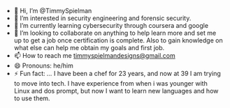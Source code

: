 - 👋 Hi, I’m @TimmySpielman
- 👀 I’m interested in security engineering and forensic security.
- 🌱 I’m currently learning cybersecurity through coursera and google
- 💞️ I’m looking to collaborate on anything to help learn more and set me up to get a job once certification is complete.  Also to gain knowledge on what else can help me obtain my goals and first job.
- 📫 How to reach me timmyspielmandesigns@gmail.com
- 😄 Pronouns: he/him
- ⚡ Fun fact: _..._ I have been a chef for 23 years, and now at 39 I am trying to move into tech.  I have experience from when i was younger with Linux and dos prompt, but now I want to learn new languages and how to use them.

<!---
TimmySpielman/TimmySpielman is a ✨ special ✨ repository because its `README.md` (this file) appears on your GitHub profile.
You can click the Preview link to take a look at your changes.
--->
